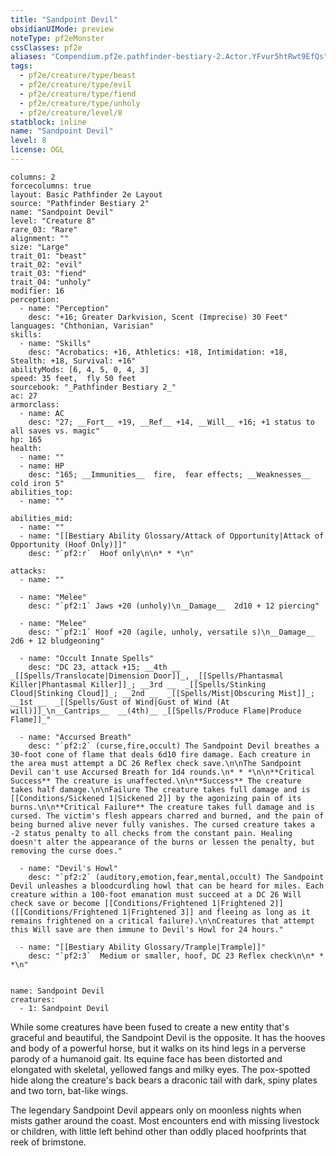 ```yaml
---
title: "Sandpoint Devil"
obsidianUIMode: preview
noteType: pf2eMonster
cssClasses: pf2e
aliases: "Compendium.pf2e.pathfinder-bestiary-2.Actor.YFvur5htRwt9EfQs" 
tags:
  - pf2e/creature/type/beast
  - pf2e/creature/type/evil
  - pf2e/creature/type/fiend
  - pf2e/creature/type/unholy
  - pf2e/creature/level/8
statblock: inline
name: "Sandpoint Devil"
level: 8
license: OGL
---
```


```statblock
columns: 2
forcecolumns: true
layout: Basic Pathfinder 2e Layout
source: "Pathfinder Bestiary 2"
name: "Sandpoint Devil"
level: "Creature 8"
rare_03: "Rare"
alignment: ""
size: "Large"
trait_01: "beast"
trait_02: "evil"
trait_03: "fiend"
trait_04: "unholy"
modifier: 16
perception:
  - name: "Perception"
    desc: "+16; Greater Darkvision, Scent (Imprecise) 30 Feet"
languages: "Chthonian, Varisian"
skills:
  - name: "Skills"
    desc: "Acrobatics: +16, Athletics: +18, Intimidation: +18, Stealth: +18, Survival: +16"
abilityMods: [6, 4, 5, 0, 4, 3]
speed: 35 feet,  fly 50 feet
sourcebook: "_Pathfinder Bestiary 2_"
ac: 27
armorclass:
  - name: AC
    desc: "27; __Fort__ +19, __Ref__ +14, __Will__ +16; +1 status to all saves vs. magic"
hp: 165
health:
  - name: ""
  - name: HP
    desc: "165; __Immunities__  fire,  fear effects; __Weaknesses__ cold iron 5"
abilities_top:
  - name: ""

abilities_mid:
  - name: ""
  - name: "[[Bestiary Ability Glossary/Attack of Opportunity|Attack of Opportunity (Hoof Only)]]"
    desc: "`pf2:r`  Hoof only\n\n* * *\n"

attacks:
  - name: ""

  - name: "Melee"
    desc: "`pf2:1` Jaws +20 (unholy)\n__Damage__  2d10 + 12 piercing"

  - name: "Melee"
    desc: "`pf2:1` Hoof +20 (agile, unholy, versatile s)\n__Damage__  2d6 + 12 bludgeoning"

  - name: "Occult Innate Spells"
    desc: "DC 23, attack +15; __4th __  _[[Spells/Translocate|Dimension Door]]_, _[[Spells/Phantasmal Killer|Phantasmal Killer]]_; __3rd __  _[[Spells/Stinking Cloud|Stinking Cloud]]_; __2nd __  _[[Spells/Mist|Obscuring Mist]]_; __1st __  _[[Spells/Gust of Wind|Gust of Wind (At will)]]_\n__Cantrips__  __(4th)__ _[[Spells/Produce Flame|Produce Flame]]_"

  - name: "Accursed Breath"
    desc: "`pf2:2` (curse,fire,occult) The Sandpoint Devil breathes a 30-foot cone of flame that deals 6d10 fire damage. Each creature in the area must attempt a DC 26 Reflex check save.\n\nThe Sandpoint Devil can't use Accursed Breath for 1d4 rounds.\n* * *\n\n**Critical Success** The creature is unaffected.\n\n**Success** The creature takes half damage.\n\nFailure The creature takes full damage and is [[Conditions/Sickened 1|Sickened 2]] by the agonizing pain of its burns.\n\n**Critical Failure** The creature takes full damage and is cursed. The victim's flesh appears charred and burned, and the pain of being burned alive never fully vanishes. The cursed creature takes a -2 status penalty to all checks from the constant pain. Healing doesn't alter the appearance of the burns or lessen the penalty, but removing the curse does."

  - name: "Devil's Howl"
    desc: "`pf2:2` (auditory,emotion,fear,mental,occult) The Sandpoint Devil unleashes a bloodcurdling howl that can be heard for miles. Each creature within a 100-foot emanation must succeed at a DC 26 Will check save or become [[Conditions/Frightened 1|Frightened 2]] ([[Conditions/Frightened 1|Frightened 3]] and fleeing as long as it remains frightened on a critical failure).\n\nCreatures that attempt this Will save are then immune to Devil's Howl for 24 hours."

  - name: "[[Bestiary Ability Glossary/Trample|Trample]]"
    desc: "`pf2:3`  Medium or smaller, hoof, DC 23 Reflex check\n\n* * *\n"
 
```

```encounter-table
name: Sandpoint Devil
creatures:
  - 1: Sandpoint Devil
```



While some creatures have been fused to create a new entity that's graceful and beautiful, the Sandpoint Devil is the opposite. It has the hooves and body of a powerful horse, but it walks on its hind legs in a perverse parody of a humanoid gait. Its equine face has been distorted and elongated with skeletal, yellowed fangs and milky eyes. The pox-spotted hide along the creature's back bears a draconic tail with dark, spiny plates and two torn, bat-like wings.

The legendary Sandpoint Devil appears only on moonless nights when mists gather around the coast. Most encounters end with missing livestock or children, with little left behind other than oddly placed hoofprints that reek of brimstone.
